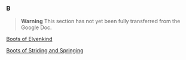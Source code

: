 ### B

> **Warning**
> This section has not yet been fully transferred from the Google Doc.

[Boots of Elvenkind](./Boots_of_Elvenkind.md)

[Boots of Striding and Springing](./Boots_of_Striding_and_Springing.md)
